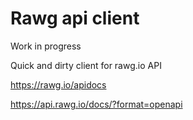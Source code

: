 # Rawg api client

Work in progress

Quick and dirty client for rawg.io API

https://rawg.io/apidocs

https://api.rawg.io/docs/?format=openapi


